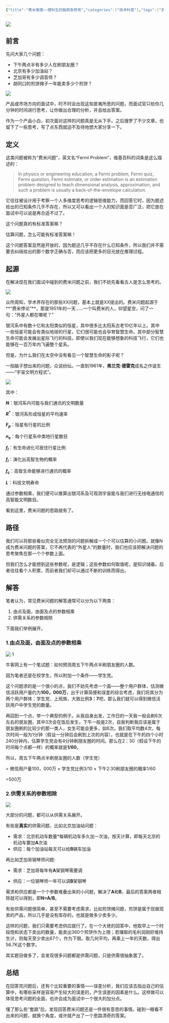 ```yaml
---
{"title":"费米推理——理科生的脑筋急转弯","categories":["技术科普"],"tags":["其他"],"dg-publish":true,"permalink":"/技术科普/费米推理/","dgPassFrontmatter":true}
---
```



![](https://cdn.ytools.xyz/uPic/006tNc79ly1g4q43lvr1aj31910u0jzi.jpg)

## 前言

先问大家几个问题：

- 下午两点半有多少人在刷朋友圈？
- 北京有多少加油站？
- 芝加哥有多少调音师？
- 胡同口的煎饼摊子一年能卖多少个煎饼？

![](https://cdn.ytools.xyz/uPic/006tNc79ly1g4lu3nhawqj307g06ugni.jpg)

产品或市场方向的面试中，时不时会出现这些匪夷所思的问题，而面试官只给你几分钟的时间进行思考，让你做出合理的分析，并且给出答案。

作为一个产品小白，初次面对这样的问题真是无从下手。之后搜罗了不少文章，也留下了一些思考，写了点东西就迫不及待地想大家分享一下。

## 定义

这类问题被称为“费米问题”，英文名“Fermi Problem”，维基百科的词条是这么描述的：

> In physics or engineering education, a Fermi problem, Fermi quiz, Fermi question, Fermi estimate, or order estimation is an estimation problem designed to teach dimensional analysis, approximation, and such a problem is usually a back-of-the-envelope calculation.

它往往被设计用于考察一个人多维度思考的逻辑思维能力，而回答它时，因为题述给出的已知条件几乎不存在，所以又可以看出一个人的知识面是否广泛，把它放在面试中可以说是再合适不过了。

这个问题真的有标准答案嘛？

估算问题，怎么可能有标准答案嘛！

这个问题答案显然是开放的，因为题述几乎不存在什么已知条件，所以我们并不需要去纠结给出的那个数字正确与否，而应该把更多的目光放在推理过程。

## 起源

在解决现在我们面试中碰到的费米问题之前，我们不妨先看看古人是怎么思考的。

![](https://cdn.ytools.xyz/uPic/006tNc79ly1g4luzex88tj30dw09574v.jpg)

众所周知，学术界存在的那些XX问题，基本上就是XX提出的。费米问题起源于**“费米悖论”**，那是1951年的一天……一个叫费米的人，仰望星空，问了一句：“外星人都在哪呢？”

银河系中有数十亿和太阳类似的恒星，其中很多比太阳系古老10亿年以上。其中一些恒星可能会有类似地球的行星，它们很可能也会孕育智慧生命。其中部分智慧生命可能会发展出星际飞行的科技。即使以我们现在能够想象的科技飞行，它们也能够在一百万年内飞遍整个星系。

但是，为什么我们在太空中没有看见一个智慧生命的影子呢？

一拍脑子想出来的问题，众说纷纭。一直到1961年，**弗兰克·德雷克**成名之作诞生——“宇宙文明方程式”。

![](https://cdn.ytools.xyz/uPic/006tNc79ly1g4luzj3ivvj308c07gjsy.jpg)

其中：

**$N$**：银河系内可能与我们通讯的文明数量

**$R^*$**：银河系形成恒星的平均速率

**$F_p$**：恒星有行星的比例

**$n_e$**：每个行星系中类地行星数目

**$f_l$**：有生命进化可居住行星比例

**$f_i$**：演化出高智生物的概率

**$f_c$**：高智生命能够进行通讯的概率

**$L$**：科技文明寿命

通过参数相乘，我们便可以推算出银河系及可观测宇宙能与我们进行无线电通信的高智能文明数目。

看到这里，费米问题的思路就有了。

## 路径

我们可以将那些看似完全无法预测的问题拆解成一个个可以估算的小问题。就像N成为费米问题的答案，它不再代表的“外星人”的数量时，我们也应该把解决问题的思考聚焦在那一个个参数上面。

但我们怎么才能想到这些参数呢，是逻辑；这些参数如何取值呢，是知识储备。后者往往看个人积累，而前者我们却可以通过不断的训练而得出。

## 解答

笔者认为，常见费米问题的解答通常可以分为以下两类：

1. 由点及面，由面及点的参数相乘
2. 供需关系的参数相除

下面我们举例展开。

### 1.由点及面，由面及点的参数相乘

![·1](https://cdn.ytools.xyz/uPic/006tNc79ly1g4lv14r3ghj30b80b475c.jpg)

牛客网上有一个笔试题：如何预测周五下午两点半刷朋友圈的人数。

因为笔者还是在校学生，所以附加一个条件——学生党。

这个问题求的是一个很小的点，我们不妨先考虑一个面——整个用户群体，估测微信活跃用户量约为**100，000万**，出于计算简便和误差的综合考虑，我们将其分为两个用户群体：学生党、上班族，大致比例**3：7**吧，那么我们就可以得到微信活跃用户中学生党的数量。

再回到一个点，举一个典型的例子。从我自身出发，工作日的一天我一般会刷6次左右的朋友圈，其中3次会在饭后发生，下午一般是2次，自我判断我应该是属于朋友圈刷的比较少的那一类人，女生可能会更多，如6次。我们取平均数4次，每次时间一般为1分钟（假设一分钟后会刷到上次的内容），也就是在下午的四个小时240分钟内，估算学生党会有4分钟刷朋友圈的时间。那么在2：30（假设下午的时间每个点都一样）的概率就是**1/60**。

所以，周五下午两点半刷朋友圈的人数（学生党）

= 微信用户量100，000万 × 学生党比例3/10 × 下午2:30刷朋友圈的概率1/60

=500万

### 2.供需关系的参数相除

![](https://cdn.ytools.xyz/uPic/006tNc79ly1g4lv0wpkfrj30b805ugmb.jpg)

大部分的问题，都可以从供需关系展开。

有些是**真实**的供需问题，比如北京加油站问题：

- 需求：北京机动车数量*每辆机动车多久加一次油，按天计算，即每天北京的机动车要加**A**次油
- 供应：每个加油站每天可以给**B**辆车加油

再比如芝加哥钢琴师问题:

- 需求：芝加哥每年有**A**架钢琴需要调

- 供应：一位钢琴师一年可以调**B**架钢琴

需求和供应都是一个个参数堆叠出来的小问题，解决了**A**和**B**，最后的答案两者相除就可以得到，即**N=A/B**。

有些供需问题很简单，甚至不需要考虑需求，比如煎饼摊问题，煎饼是属于现做现卖的产品，所以几乎是没有库存的，也就是做多少卖多少。

这样的问题，我们只需要考虑供应就行了。在一个大佬的回答中，他取早上一个时段饱和状态下卖出的数量，能卖出360个煎饼作为上限；若赚取的毛利润刚好维持生计，则每天至少卖出67个，作为下限。取几何平均，再乘上一年的天数，得出56.7K这个数字。

其实题目做多了，会发现很多问题都是供需问题，只是供需很抽象罢了。

## 总结

在回答完问题后，还有个比较重要的事情——误差分析，我们应该去指出自己的估算中，有哪些采样是容易产生较大的误差的，产生误差的因素是什么。这样做可以体现思考问题的全面，也许会成为面试中一个很大的加分点。

懂了那么些“套路”后，发现回答费米问题还是一件很有意思的事情。碰到一眼看不出来的问题，就换个角度，或许就产出了一个思路清奇的答案。
